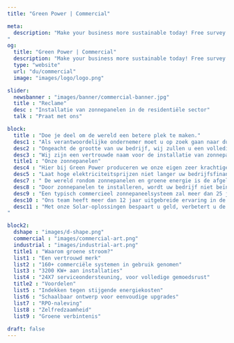 ```yaml
---
title: "Green Power | Commercial"

meta:
  description: "Make your business more sustainable today! Free survey! Save money and cut emissions - turnkey Solar solutions. Up to 25 years warranty on Solar Panels for your business.
"
og:
  title: "Green Power | Commercial"
  description: "Make your business more sustainable today! Free survey! Save money and cut emissions - turnkey Solar solutions. Up to 25 years warranty on Solar Panels for your business." 
  type: "website"
  url: "du/commercial"
  image: "images/logo/logo.png"

slider:
  newsbanner : "images/banner/commercial-banner.jpg"
  title : "Reclame"
  desc : "Installatie van zonnepanelen in de residentiële sector"
  talk : "Praat met ons"

block:
  title : "Doe je deel om de wereld een betere plek te maken."
  desc1 : "Als verantwoordelijke ondernemer moet u op zoek gaan naar duurzame alternatieven voor uw huidige energieleverancier. Op zijn beurt zal uw energierekening lager zijn en uw publieke imago hoger."
  desc2 : "Ongeacht de grootte van uw bedrijf, wij zullen u een volledig gepersonaliseerde offerte aanbieden die aan uw specifieke behoeften voldoet."
  desc3 : "Wij zijn een vertrouwde naam voor de installatie van zonnepanelen voor commerciële gebouwen op de Balearen en het vasteland van Spanje, waaronder; hotels, scholen, boerderijen, overheidsgebouwen en winkelontwikkelingen. Stel uw toekomstige energie veilig met onze zeer efficiënte zonnepanelen en begin vandaag nog met gratis groene energie."
  title1 : "Onze zonnepanelen"
  desc4 : "Hier bij Green Power produceren we onze eigen zeer krachtige zonnepanelen, onder het merk Carbon Free. Carbon Free maakt gebruik van de nieuwste technologie en is trots op precisieproductie, ondersteund door TUV-certificeringen van de hoogste kwaliteit en biedt betrouwbaardere en stabielere stroomopwekking met minder schaduweffect en hogere outputenergie - allemaal met 25 jaar garantie."
  desc5 : "Laat hoge elektriciteitsprijzen niet langer uw bedrijfsfinanciën uitputten. Duizenden bedrijven in heel Spanje zijn overgestapt op zonne-energie om hun activiteiten van stroom te voorzien. Wij zijn experts op het gebied van zonne-PV, die bij elke stap aan uw zijde staan om u toonaangevend advies en vriendelijk onderwijs te geven, samen met snelle, hoogwaardige installaties."
  desc7 : " De wereld rondom zonnepanelen en groene energie is de afgelopen 10 jaar drastisch veranderd. Wat als niche en experimenteel werd beschouwd, wordt nu geclassificeerd als mainstream - waardoor de prijzen dalen en de betrouwbaarheid stijgt."
  desc8 : "Door zonnepanelen te installeren, wordt uw bedrijf niet beïnvloed door de fluctuerende energietarieven, blijft uw bedrijf immuun voor volatiliteit, met een systeem om constant schone energie te blijven opwekken."
  desc9 : "Een typisch commercieel zonnepaneelsysteem zal meer dan 25 jaar gratis elektriciteit leveren, een financieel rendement tot 20% per jaar behalen en de installatiekosten binnen ongeveer 5 jaar terugbetalen."
  desc10 : "Ons team heeft meer dan 12 jaar uitgebreide ervaring in de sector van hernieuwbare energie en werkt samen met Tesla, Renault, Nissan en British Gas. We kunnen uw bedrijf transformeren met groene energieoplossingen. We kunnen uw bedrijf helpen het investeringsrendement te verhogen, de energiekosten effectief te verlagen en tegelijkertijd duurzaamheidsdoelstellingen te behalen."
  desc11 : "Met onze Solar-oplossingen bespaart u geld, verbetert u de veerkracht en vermindert u de uitstoot - krijgt u meer stabiliteit over uw energiekosten en controle over uw bedrijf. Neem vandaag nog contact op met Green Power <b>+34 651 720 792</b> voor een gratis vrijblijvende enquête.
"

block2:
  dshape : "images/d-shape.png"
  commercial : "images/commercial-art.png"
  industrial : "images/industrial-art.png"
  title1 : "Waarom groene stroom?"
  list1 : "Een vertrouwd merk"
  list2 : "160+ commerciële systemen in gebruik genomen"
  list3 : "3200 KW+ aan installaties"
  list4 : "24X7 serviceondersteuning, voor volledige gemoedsrust"
  title2 : "Voordelen"
  list5 : "Indekken tegen stijgende energiekosten"
  list6 : "Schaalbaar ontwerp voor eenvoudige upgrades"
  list7 : "RPO-naleving"
  list8 : "Zelfredzaamheid"
  list9 : "Groene verbintenis"
    
draft: false
---
```

